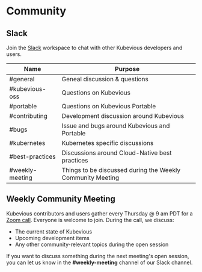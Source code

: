 # Community

## Slack

Join the [Slack](https://kubevious.io/slack) workspace to chat with other Kubevious developers and users.

| Name            | Purpose                                                    |
| --------------- | ---------------------------------------------------------- |
| #general        | Geneal discussion & questions                              |
| #kubevious-oss  | Questions on Kubevious                                     |
| #portable       | Questions on Kubevious Portable                            |
| #contributing   | Development discussion around Kubevious                    |
| #bugs           | Issue and bugs around Kubevious and Portable               |
| #kubernetes     | Kubernetes specific discussions                            |
| #best-practices | Discussions around Cloud-Native best practices             |
| #weekly-meeting | Things to be discussed during the Weekly Community Meeting |

## Weekly Community Meeting
Kubevious contributors and users gather every Thursday @ 9 am PDT for a [Zoom call](https://us06web.zoom.us/j/84612326916?pwd=OWRjY21NL3RzWGd3czdEQTRuekt0Zz09). Everyone is welcome to join. During the call, we discuss:
- The current state of Kubevious
- Upcoming development items
- Any other community-relevant topics during the open session

If you want to discuss something during the next meeting's open session, you can let us know in the **#weekly-meeting** channel of our Slack channel.
